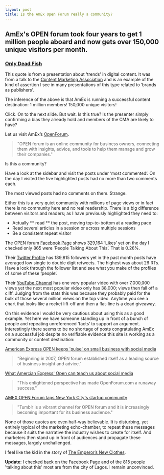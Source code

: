 ```yaml
---
layout: post
title: Is the AmEx Open Forum really a community?
---
```


## AmEx's OPEN forum took four years to get 1 million people aboard and now gets over 150,000 unique visitors per month.

### [Only Dead Fish](http://neilperkin.typepad.com/only_dead_fish/2012/12/digital-content-trends-2013.html)

This quote is from a presentation about 'trends' in digital content. It was from a talk to the [Content Marketing Association](http://www.the-cma.com/) and is an example of the kind of assertion I see in many presentations of this type related to ‘brands as publishers’.

The inference of the above is that AmEx is running a successful content destination: 1 million members! 150,000 unique visitors!

Click. On to the next slide. But wait. Is this true? Is the presenter simply confirming a bias they already hold and members of the CMA are likely to have?

Let us visit AmEx’s [OpenForum](https://www.openforum.com/).

> "OPEN forum is an online community for business owners, connecting them with insights, advice, and tools to help them manage and grow their companies."

Is this a community?

Have a look at the sidebar and visit the posts under ‘most commented’. On the day I visited the five highlighted posts had no more than two comments each.

The most viewed posts had no comments on them. Strange.

Either this is a very quiet community with millions of page views or in fact there is no community here and no real readership. There is a big difference between visitors and readers; as I have previously highlighted they need to:

* Actually ** read ** the post, moving top-to-bottom at a reading pace
* Read several articles in a session or across multiple sessions
* Be a consistent repeat visitor

The OPEN forum [Facebook Page](https://www.facebook.com/Open) shows 329,164 ‘Likes’ yet on the day I checked only 865 were ‘People Talking About This’. That is 0.26%.

Their [Twitter Profile](https://twitter.com/openforum) has 189,815 followers yet in the past month posts have averaged low single to double digit retweets. The highest was about 26 RTs. Have a look through the follower list and see what you make of the profiles of some of these ‘people’.

Their [YouTube Channel](http://www.youtube.com/user/americanexpressOPEN/videos?view=0&sort=p&flow=grid) has one very popular video with over 7,000,000 views yet the next most popular video only has 38,000; views then fall off a cliff. Judging from the stats this was because they probably paid for the bulk of those several million views on the top video. Anytime you see a chart that looks like a rocket lift-off and then a flat-line is a dead giveaway.

On this evidence I would be very cautious about using this as a good example. Yet here we have someone standing up in front of a bunch of people and repeating unreferenced ‘facts’ to support an argument.
Interestingly there seems to be no shortage of posts congratulating AmEx on a successful job despite no verifiable evidence this site is working as a community or content destination:

[American Express OPEN keeps 'pulse' on small business with social media](http://www.zdnet.com/blog/feeds/american-express-open-keeps-pulse-on-small-business-with-social-media/2019)

> "Beginning in 2007, OPEN forum established itself as a leading source of business insight and advice."

[What Amercian Express' Open can teach us about social media](http://www.fastcompany.com/1669407/what-american-expresss-open-can-teach-us-about-social-media)

> "This enlightened perspective has made OpenForum.com a runaway success."

[AMEX OPEN Forum taps New York City's startup community](http://thenextweb.com/insider/2011/11/04/amex-open-forum-taps-new-york-citys-startup-community/)

> "Tumblr is a vibrant channel for OPEN forum and it is increasingly becoming important for its business audience."

None of those quotes are even half-way believable. It is disturbing, yet entirely typical of the marketing echo-chamber, to repeat these messages because it suits the narrative the industry wishes to create for itself. And marketers then stand up in front of audiences and propagate these messages, largely unchallenged. 

I feel like the kid in the story of [The Emperor’s New Clothes](https://en.wikipedia.org/wiki/The_Emperor's_New_Clothes).

**Update:** I checked back on the Facebook Page and of the 815 people 'talking about this' most are from the city of Lagos. I remain unconvinced.

